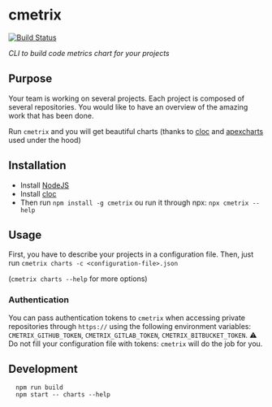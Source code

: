# cmetrix

[![Build Status](https://github.com/pierreroth64/cmetrix/workflows/CI/badge.svg)](https://github.com/pierreroth64/cmetrix/actions?query=workflow%3ACI)

_CLI to build code metrics chart for your projects_

## Purpose

Your team is working on several projects. Each project is composed of several repositories.
You would like to have an overview of the amazing work that has been done.

Run `cmetrix` and you will get beautiful charts (thanks to [cloc](https://github.com/AlDanial/cloc) and [apexcharts](https://apexcharts.com/) used under the hood)

## Installation

- Install [NodeJS](https://nodejs.org/)
- Install [cloc](https://github.com/AlDanial/cloc)
- Then run `npm install -g cmetrix` ou run it through npx: `npx cmetrix --help`

## Usage

First, you have to describe your projects in a configuration file.
Then, just run `cmetrix charts -c <configuration-file>.json`

(`cmetrix charts --help` for more options)

### Authentication

You can pass authentication tokens to `cmetrix` when accessing private repositories through `https://` using the following environment variables: `CMETRIX_GITHUB_TOKEN`, `CMETRIX_GITLAB_TOKEN`, `CMETRIX_BITBUCKET_TOKEN`. 
⚠️ Do not fill your configuration file with tokens: `cmetrix` will do the job for you.

## Development

```
  npm run build
  npm start -- charts --help
```